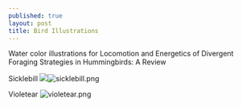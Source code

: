 ```yaml
---
published: true
layout: post
title: Bird Illustrations
---
```

Water color illustrations for Locomotion and Energetics of Divergent Foraging Strategies in Hummingbirds: A Review

Sicklebill 
![]({{site.baseurl}}/_posts/sicklebill.png)![sicklebill.png]({{site.baseurl}}/_posts/sicklebill.png)

Violetear 
![violetear.png]({{site.baseurl}}/_posts/violetear.png)
